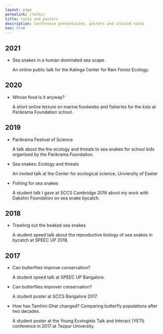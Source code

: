 ```yaml
---
layout: page
permalink: /talks/
title: talks and posters
description: Conference presentaions, posters and invited talks
nav: true
---
```

## 2021

- Sea snakes in a human dominated sea scape

    An online public talk for the Kalinga Center for Rain Forest Ecology.

## 2020

- Whose food is it anyway?
    
    A short online lecture on marine foodwebs and fisheries for the kids at Parikrama Foundation school.

## 2019

- Parikrama Festival of Science

    A talk about the the ecology and threats to sea snakes for school kids organised by the Parikrama Foundation.

- Sea snakes: Ecology and threats

    An invited talk at the Center for ecological science, Unviersity of Exeter

- Fishing for sea snakes

    A student talk I gave at SCCS Cambridge 2019 about my work with Dakshin Foundation on sea snake bycatch.

## 2018

- Trawling out the beaked sea snakes

    A student speed talk about the reproductive biology of sea snakes in bycatch at SPEEC UP 2018.

## 2017

- Can butterflies improve conservation?

    A student speed talk at SPEEC UP Bangalore.

- Can butterflies improver conservation?

    A student poster at SCCS Bangalore 2017

- How has Tamhini Ghat changed? Comparing butterfly populations after two decades.

    A student poster at the Young Ecologists Talk and Interact (YETI) conference in 2017 at Tezpur University.


